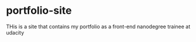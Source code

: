 # portfolio-site
THis is a site that contains my portfolio as a front-end nanodegree trainee at udacity
